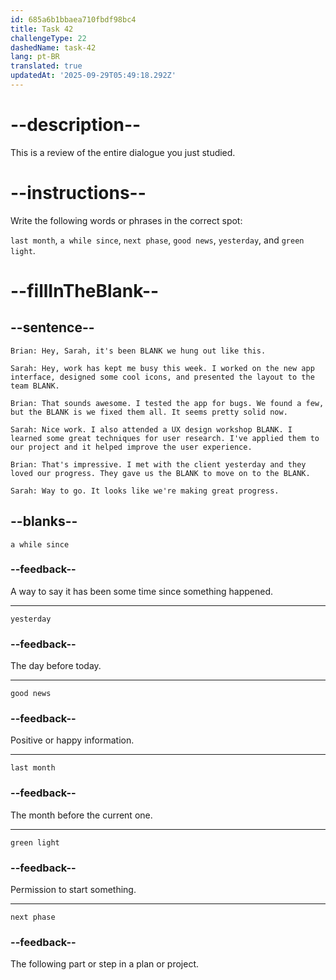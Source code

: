 ```yaml
---
id: 685a6b1bbaea710fbdf98bc4
title: Task 42
challengeType: 22
dashedName: task-42
lang: pt-BR
translated: true
updatedAt: '2025-09-29T05:49:18.292Z'
---
```


<!-- REVIEW -->

# --description--

This is a review of the entire dialogue you just studied.

# --instructions--

Write the following words or phrases in the correct spot:

`last month`, `a while since`, `next phase`, `good news`, `yesterday`, and `green light`.

# --fillInTheBlank--

## --sentence--

`Brian: Hey, Sarah, it's been BLANK we hung out like this.`

`Sarah: Hey, work has kept me busy this week. I worked on the new app interface, designed some cool icons, and presented the layout to the team BLANK.`

`Brian: That sounds awesome. I tested the app for bugs. We found a few, but the BLANK is we fixed them all. It seems pretty solid now.`

`Sarah: Nice work. I also attended a UX design workshop BLANK. I learned some great techniques for user research. I've applied them to our project and it helped improve the user experience.`

`Brian: That's impressive. I met with the client yesterday and they loved our progress. They gave us the BLANK to move on to the BLANK.`

`Sarah: Way to go. It looks like we're making great progress.`

## --blanks--

`a while since`

### --feedback--

A way to say it has been some time since something happened.

---

`yesterday`

### --feedback--

The day before today.

---

`good news`

### --feedback--

Positive or happy information.

---

`last month`

### --feedback--

The month before the current one.

---

`green light`

### --feedback--

Permission to start something.

---

`next phase`

### --feedback--

The following part or step in a plan or project.
